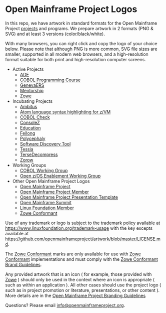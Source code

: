 # Open Mainframe Project Logos

In this repo, we have artwork in standard formats for the Open Mainframe Project [projects](https://www.openmainframeproject.org/projects/) and programs. We prepare artwork in 2 formats (PNG & SVG) and at least 3 versions (color/black/white).

With many browsers, you can right click and copy the logo of your choice below. Please note that although PNG is more common, SVG file sizes are smaller, supported in all modern web browsers, and a high-resolution format suitable for both print and high-resolution computer screens.

* Active Projects
  * [ADE](projects/ade)
  * [COBOL Programming Course](projects/cobol-programming-course)
  * [GenevaERS](projects/genevaers)
  * [Mentorship](projects/mentorship)
  * [Zowe](projects/zowe)
* Incubating Projects
  * [Ambitus](projects/ambitus)
  * [Atom language syntax highlighting for z/VM](projects/atom)
  * [COBOL Check](projects/cobol-check)
  * [ConsoleZ](projects/consolez)
  * [Education](projects/mainframe-open-education)
  * [Feilong](projects/feilong)
  * [Polycephaly](projects/polycephaly)
  * [Software Discovery Tool](projects/software-discovery-tool)
  * [Tessia](projects/tessia)
  * [TerseDecompress](projects/tersedecompress)
  * [Zorow](projects/zorow)
* Working Groups
  * [COBOL Working Group](working-groups/cobol-wg)
  * [Open z/OS Enablement Working Group](working-groups/open-z-os-enablement-wg)
* Other Open Mainframe Project Logos
  * [Open Mainframe Project](other/open-mainframe-project)
  * [Open Mainframe Project Member](other/open-mainframe-project-member)
  * [Open Mainframe Project Presentation Template](other/open-mainframe-project-presentation-template)
  * [Open Mainframe Summit](other/open-mainframe-summit)
  * [Linux Foundation Member](other/linux-foundation-member)
  * [Zowe Conformant](other/zowe-conformant)

Use of any trademark or logo is subject to the trademark policy available at https://www.linuxfoundation.org/trademark-usage with the key excepts available at https://github.com/openmainframeproject/artwork/blob/master/LICENSE.md.

The [Zowe Conformant](other/zowe-conformant) marks are only available for use with [Zowe Conformant](https://www.openmainframeproject.org/projects/zowe/conformance) implementations and must comply with the [Zowe Conformant Brand Guidelines](https://www.openmainframeproject.org/projects/zowe/conformance/branding-guide).

Any provided artwork that is an icon ( for example, those provided with [Zowe](projects/zowe) ) should only be used in the context where an icon is appropriate ( such as within an application ). All other cases should use the project logo ( such as in project promotion or literature, presentations, or other content ). More details are in the [Open Mainframe Project Branding Guidelines](https://www.openmainframeproject.org/branding-guidelines)

Questions? Please email [info@openmainframeproject.org](mailto:info@openmainframeproject.org).
